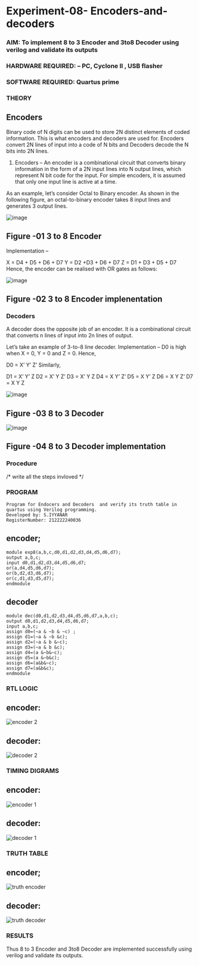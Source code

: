 # Experiment-08- Encoders-and-decoders 
### AIM: To implement 8 to 3 Encoder and  3to8 Decoder using verilog and validate its outputs
### HARDWARE REQUIRED:  – PC, Cyclone II , USB flasher
### SOFTWARE REQUIRED:   Quartus prime
### THEORY 

## Encoders
Binary code of N digits can be used to store 2N distinct elements of coded information. This is what encoders and decoders are used for. Encoders convert 2N lines of input into a code of N bits and Decoders decode the N bits into 2N lines.

1. Encoders –
An encoder is a combinational circuit that converts binary information in the form of a 2N input lines into N output lines, which represent N bit code for the input. For simple encoders, it is assumed that only one input line is active at a time.

As an example, let’s consider Octal to Binary encoder. As shown in the following figure, an octal-to-binary encoder takes 8 input lines and generates 3 output lines.

![image](https://user-images.githubusercontent.com/36288975/171543588-bc0746df-a173-4b35-989e-5fb7d385fe8a.png)
## Figure -01 3 to 8 Encoder 


Implementation –

X = D4 + D5 + D6 + D7
Y = D2 +D3 + D6 + D7
Z = D1 + D3 + D5 + D7 
Hence, the encoder can be realised with OR gates as follows:


![image](https://user-images.githubusercontent.com/36288975/171543740-68403b82-aa93-4c98-9343-f32b14885a2e.png)
## Figure -02 3 to 8 Encoder implenentation 

 ### Decoders 
A decoder does the opposite job of an encoder. It is a combinational circuit that converts n lines of input into 2n lines of output.

Let’s take an example of 3-to-8 line decoder.
Implementation –
D0 is high when X = 0, Y = 0 and Z = 0. Hence,

D0 = X’ Y’ Z’ 
Similarly,

D1 = X’ Y’ Z
D2 = X’ Y Z’
D3 = X’ Y Z
D4 = X Y’ Z’
D5 = X Y’ Z
D6 = X Y Z’
D7 = X Y Z 


![image](https://user-images.githubusercontent.com/36288975/171543978-ee2d0671-2846-40a1-8705-507fd6287a49.png)
## Figure -03 8 to 3 Decoder 



![image](https://user-images.githubusercontent.com/36288975/171543866-5a6eace6-8683-49d7-9c4f-a7cb30ec3035.png)
## Figure -04 8 to 3 Decoder implementation 

### Procedure
/* write all the steps invloved */



### PROGRAM 
```
Program for Endocers and Decoders  and verify its truth table in quartus using Verilog programming.
Developed by: S.IYYANAR
RegisterNumber: 212222240036
```
## encoder;
```
module exp8(a,b,c,d0,d1,d2,d3,d4,d5,d6,d7);
output a,b,c;
input d0,d1,d2,d3,d4,d5,d6,d7;
or(a,d4,d5,d6,d7);
or(b,d2,d3,d6,d7);
or(c,d1,d3,d5,d7);
endmodule
```
## decoder
```
module dec(d0,d1,d2,d3,d4,d5,d6,d7,a,b,c);
output d0,d1,d2,d3,d4,d5,d6,d7;
input a,b,c;
assign d0=(~a & ~b & ~c) ;
assign d1=(~a & ~b &c);
assign d2=(~a & b &~c);
assign d3=(~a & b &c);
assign d4=(a &~b&~c);
assign d5=(a &~b&c);
assign d6=(a&b&~c);
assign d7=(a&b&c);
endmodule
```






### RTL LOGIC  
## encoder:
![encoder 2](https://github.com/Iyyanar22009120/Experiment-08-Encoders-and-decoders-/assets/118680259/03328701-b4e4-463b-8e49-a390226bd418)
## decoder:
![decoder 2](https://github.com/Iyyanar22009120/Experiment-08-Encoders-and-decoders-/assets/118680259/806a33e4-0b81-4ecd-9bcf-7fe2248be021)








### TIMING DIGRAMS  
## encoder:
![encoder 1](https://github.com/Iyyanar22009120/Experiment-08-Encoders-and-decoders-/assets/118680259/fb5931d0-6865-4f9c-a735-f4bdc0b71c85)

## decoder:
![decoder 1](https://github.com/Iyyanar22009120/Experiment-08-Encoders-and-decoders-/assets/118680259/b27d01e7-5cf1-45ab-9efb-431c5f8ac853)



### TRUTH TABLE 
## encoder;
![truth encoder](https://github.com/Iyyanar22009120/Experiment-08-Encoders-and-decoders-/assets/118680259/242c6de2-7434-43df-822d-51693bebefa7)
## decoder:
![truth decoder](https://github.com/Iyyanar22009120/Experiment-08-Encoders-and-decoders-/assets/118680259/3420b927-971d-40a8-8c24-bbdae03d7163)






### RESULTS 
Thus 8 to 3 Encoder and 3to8 Decoder are implemented successfully using verilog and validate its outputs.
